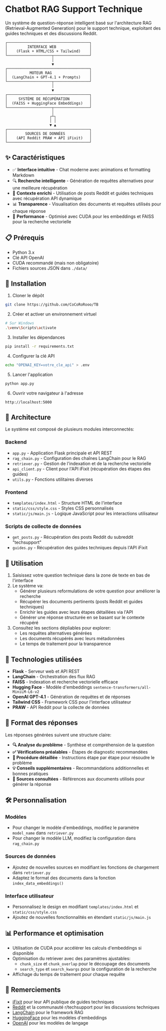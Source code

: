 # Chatbot RAG Support Technique

Un système de question-réponse intelligent basé sur l'architecture RAG (Retrieval-Augmented Generation) pour le support technique, exploitant des guides techniques et des discussions Reddit.

```
┌─────────────────────────────────────┐
│         INTERFACE WEB               │
│    (Flask + HTML/CSS + Tailwind)    │
└────────────────────┬────────────────┘
                     │
                     ▼
┌─────────────────────────────────────┐
│          MOTEUR RAG                 │
│  (LangChain + GPT-4.1 + Prompts)    │
└────────────────────┬────────────────┘
                     │
                     ▼
┌─────────────────────────────────────┐
│     SYSTÈME DE RÉCUPÉRATION         │
│  (FAISS + HuggingFace Embeddings)   │
└────────────────────┬────────────────┘
                     │
                    ┌┴┐
                    │ │
                    ▼ ▲
┌─────────────────────────────────────┐
│        SOURCES DE DONNÉES           │
│    (API Reddit PRAW + API iFixit)   │
└─────────────────────────────────────┘
```

## ✨ Caractéristiques

- ✅ **Interface intuitive** - Chat moderne avec animations et formatting Markdown
- 🔍 **Recherche intelligente** - Génération de requêtes alternatives pour une meilleure récupération
- 🧠 **Contexte enrichi** - Utilisation de posts Reddit et guides techniques avec récupération API dynamique
- 📊 **Transparence** - Visualisation des documents et requêtes utilisés pour chaque réponse
- 🚀 **Performance** - Optimisé avec CUDA pour les embeddings et FAISS pour la recherche vectorielle

## 📋 Prérequis

- Python 3.x
- Clé API OpenAI
- CUDA recommandé (mais non obligatoire)
- Fichiers sources JSON dans `./data/`

## 🚀 Installation

1. Cloner le dépôt
```bash
git clone https://github.com/CoCoRoRooo/TB
```

2. Créer et activer un environnement virtuel
```bash
# Sur Windows
.\venv\Scripts\activate
```

3. Installer les dépendances
```bash
pip install -r requirements.txt
```

4. Configurer la clé API
```bash
echo "OPENAI_KEY=votre_cle_api" > .env
```

5. Lancer l'application
```bash
python app.py
```

6. Ouvrir votre navigateur à l'adresse
```
http://localhost:5000
```

## 🧩 Architecture

Le système est composé de plusieurs modules interconnectés:

### Backend
- `app.py` - Application Flask principale et API REST
- `rag_chain.py` - Configuration des chaînes LangChain pour le RAG
- `retriever.py` - Gestion de l'indexation et de la recherche vectorielle
- `api_client.py` - Client pour l'API iFixit (récupération des étapes des guides)
- `utils.py` - Fonctions utilitaires diverses

### Frontend
- `templates/index.html` - Structure HTML de l'interface
- `static/css/style.css` - Styles CSS personnalisés
- `static/js/main.js` - Logique JavaScript pour les interactions utilisateur

### Scripts de collecte de données
- `get_posts.py` - Récupération des posts Reddit du subreddit "techsupport"
- `guides.py` - Récupération des guides techniques depuis l'API iFixit

## 💬 Utilisation

1. Saisissez votre question technique dans la zone de texte en bas de l'interface
2. Le système va:
   - Générer plusieurs reformulations de votre question pour améliorer la recherche
   - Récupérer les documents pertinents (posts Reddit et guides techniques)
   - Enrichir les guides avec leurs étapes détaillées via l'API
   - Générer une réponse structurée en se basant sur le contexte récupéré
3. Consultez les sections dépliables pour explorer:
   - Les requêtes alternatives générées
   - Les documents récupérés avec leurs métadonnées
   - Le temps de traitement pour la transparence

## 🔧 Technologies utilisées

- **Flask** - Serveur web et API REST
- **LangChain** - Orchestration des flux RAG
- **FAISS** - Indexation et recherche vectorielle efficace
- **Hugging Face** - Modèle d'embeddings `sentence-transformers/all-MiniLM-L6-v2`
- **OpenAI GPT-4.1** - Génération de requêtes et de réponses
- **Tailwind CSS** - Framework CSS pour l'interface utilisateur
- **PRAW** - API Reddit pour la collecte de données

## 📝 Format des réponses

Les réponses générées suivent une structure claire:

- **🔍 Analyse du problème** - Synthèse et compréhension de la question
- **✅ Vérifications préalables** - Étapes de diagnostic recommandées
- **📝 Procédure détaillée** - Instructions étape par étape pour résoudre le problème
- **💡 Conseils supplémentaires** - Recommandations additionnelles et bonnes pratiques
- **🔗 Sources consultées** - Références aux documents utilisés pour générer la réponse

## 🛠️ Personnalisation

### Modèles
- Pour changer le modèle d'embeddings, modifiez le paramètre `model_name` dans `retriever.py`
- Pour changer le modèle LLM, modifiez la configuration dans `rag_chain.py`

### Sources de données
- Ajoutez de nouvelles sources en modifiant les fonctions de chargement dans `retriever.py`
- Adaptez le format des documents dans la fonction `index_data_embeddings()`

### Interface utilisateur
- Personnalisez le design en modifiant `templates/index.html` et `static/css/style.css`
- Ajoutez de nouvelles fonctionnalités en étendant `static/js/main.js`

## 📊 Performance et optimisation

- Utilisation de CUDA pour accélérer les calculs d'embeddings si disponible
- Optimisation du retriever avec des paramètres ajustables:
  - `chunk_size` et `chunk_overlap` pour le découpage des documents
  - `search_type` et `search_kwargs` pour la configuration de la recherche
- Affichage du temps de traitement pour chaque requête

## 🙏 Remerciements

- [iFixit](https://www.ifixit.com) pour leur API publique de guides techniques
- [Reddit](https://www.reddit.com) et la communauté r/techsupport pour les discussions techniques
- [LangChain](https://github.com/langchain-ai/langchain) pour le framework RAG
- [HuggingFace](https://huggingface.co) pour les modèles d'embeddings
- [OpenAI](https://openai.com) pour les modèles de langage
